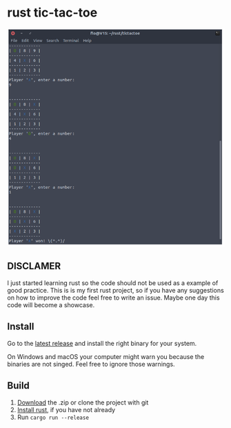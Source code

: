 # rust tic-tac-toe
![Screenshot](./img/screenshot.png)
## DISCLAMER
I just started learning rust so the code should not be used as a example of 
good practice. This is is my first rust project, so if you have any suggestions
on how to improve the code feel free to write an issue. Maybe one day this code 
will become a showcase.

## Install
Go to the [latest release](https://github.com/flofriday/tictactoe/releases) and install the right binary for your system.


On Windows and macOS your computer might warn you because the binaries are not
singed. Feel free to ignore those warnings.

## Build
1. [Download](https://github.com/flofriday/tictactoe/archive/master.zip) the .zip or clone the project with git
2. [Install rust](https://www.rust-lang.org/en-US/install.html), if you have not already
3. Run `cargo run --release`
